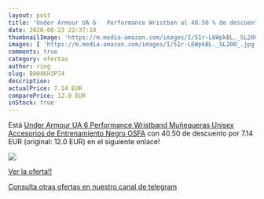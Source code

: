 ```yaml
---
layout: post
title: 'Under Armour UA 6   Performance Wristban al 40.50 % de descuento'
date: 2020-06-23 22:37:18
thumbnailImage: 'https://m.media-amazon.com/images/I/51r-L6WpkBL._SL200_.jpg'
images: [ 'https://m.media-amazon.com/images/I/51r-L6WpkBL._SL200_.jpg' ]
comments: true
category: ofertas
author: ring
slug: B004KH3P74
description:
actualPrice: 7.14 EUR
comparePrice: 12.0 EUR
inStock: true
---
```


Está [Under Armour UA 6   Performance Wristband Muñequeras Unisex  Accesorios de Entrenamiento  Negro  OSFA](https://www.amazon.com/dp/B004KH3P74/?tag=redken08-20) con 40.50 de descuento por 7.14 EUR (original: 12.0 EUR) en el siguiente enlace!

[![](https://m.media-amazon.com/images/I/51r-L6WpkBL._SL200_.jpg)](https://www.amazon.com/dp/B004KH3P74/?tag=redken08-20)

[Ver la oferta!!](https://www.amazon.com/dp/B004KH3P74/?tag=redken08-20)

[Consulta otras ofertas en nuestro canal de telegram](https://t.me/s/ofertas25)
